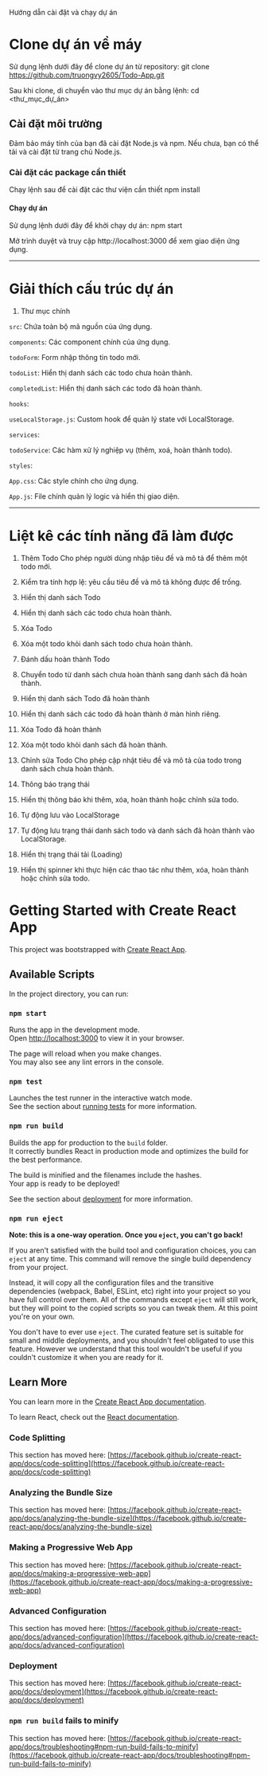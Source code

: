 Hướng dẫn cài đặt và chạy dự án
# Clone dự án về máy
Sử dụng lệnh dưới đây để clone dự án từ repository: 
git clone <https://github.com/truongvy2605/Todo-App.git>

Sau khi clone, di chuyển vào thư mục dự án bằng lệnh:
cd <thư_mục_dự_án>

## Cài đặt môi trường
Đảm bảo máy tính của bạn đã cài đặt Node.js và npm. Nếu chưa, bạn có thể tải và cài đặt từ trang chủ Node.js.

### Cài đặt các package cần thiết
Chạy lệnh sau để cài đặt các thư viện cần thiết
npm install

#### Chạy dự án
Sử dụng lệnh dưới đây để khởi chạy dự án:
npm start

Mở trình duyệt và truy cập http://localhost:3000 để xem giao diện ứng dụng.

--------------------------------------------------------------------------------------------------
# Giải thích cấu trúc dự án

1. Thư mục chính

`src`: Chứa toàn bộ mã nguồn của ứng dụng.

`components`: Các component chính của ứng dụng.

`todoForm`: Form nhập thông tin todo mới.

`todoList`: Hiển thị danh sách các todo chưa hoàn thành.

`completedList`: Hiển thị danh sách các todo đã hoàn thành.

`hooks`:

`useLocalStorage.js`: Custom hook để quản lý state với LocalStorage.

`services`:

`todoService`: Các hàm xử lý nghiệp vụ (thêm, xoá, hoàn thành todo).

`styles`:

`App.css`: Các style chính cho ứng dụng.

`App.js`: File chính quản lý logic và hiển thị giao diện.

--------------------------------------------------------------------------------------------------
# Liệt kê các tính năng đã làm được

1. Thêm Todo
Cho phép người dùng nhập tiêu đề và mô tả để thêm một todo mới.

2. Kiểm tra tính hợp lệ: yêu cầu tiêu đề và mô tả không được để trống.

3. Hiển thị danh sách Todo

4. Hiển thị danh sách các todo chưa hoàn thành.

5. Xóa Todo

6. Xóa một todo khỏi danh sách todo chưa hoàn thành.

7. Đánh dấu hoàn thành Todo

8. Chuyển todo từ danh sách chưa hoàn thành sang danh sách đã hoàn thành.

9. Hiển thị danh sách Todo đã hoàn thành

10. Hiển thị danh sách các todo đã hoàn thành ở màn hình riêng.

11. Xóa Todo đã hoàn thành

12. Xóa một todo khỏi danh sách đã hoàn thành.

13. Chỉnh sửa Todo
Cho phép cập nhật tiêu đề và mô tả của todo trong danh sách chưa hoàn thành.

14. Thông báo trạng thái

15. Hiển thị thông báo khi thêm, xóa, hoàn thành hoặc chỉnh sửa todo.

16. Tự động lưu vào LocalStorage

17. Tự động lưu trạng thái danh sách todo và danh sách đã hoàn thành vào LocalStorage.

18. Hiển thị trạng thái tải (Loading)

19. Hiển thị spinner khi thực hiện các thao tác như thêm, xóa, hoàn thành hoặc chỉnh sửa todo.

# Getting Started with Create React App

This project was bootstrapped with [Create React App](https://github.com/facebook/create-react-app).

## Available Scripts

In the project directory, you can run:

### `npm start`

Runs the app in the development mode.\
Open [http://localhost:3000](http://localhost:3000) to view it in your browser.

The page will reload when you make changes.\
You may also see any lint errors in the console.

### `npm test`

Launches the test runner in the interactive watch mode.\
See the section about [running tests](https://facebook.github.io/create-react-app/docs/running-tests) for more information.

### `npm run build`

Builds the app for production to the `build` folder.\
It correctly bundles React in production mode and optimizes the build for the best performance.

The build is minified and the filenames include the hashes.\
Your app is ready to be deployed!

See the section about [deployment](https://facebook.github.io/create-react-app/docs/deployment) for more information.

### `npm run eject`

**Note: this is a one-way operation. Once you `eject`, you can't go back!**

If you aren't satisfied with the build tool and configuration choices, you can `eject` at any time. This command will remove the single build dependency from your project.

Instead, it will copy all the configuration files and the transitive dependencies (webpack, Babel, ESLint, etc) right into your project so you have full control over them. All of the commands except `eject` will still work, but they will point to the copied scripts so you can tweak them. At this point you're on your own.

You don't have to ever use `eject`. The curated feature set is suitable for small and middle deployments, and you shouldn't feel obligated to use this feature. However we understand that this tool wouldn't be useful if you couldn't customize it when you are ready for it.

## Learn More

You can learn more in the [Create React App documentation](https://facebook.github.io/create-react-app/docs/getting-started).

To learn React, check out the [React documentation](https://reactjs.org/).

### Code Splitting

This section has moved here: [https://facebook.github.io/create-react-app/docs/code-splitting](https://facebook.github.io/create-react-app/docs/code-splitting)

### Analyzing the Bundle Size

This section has moved here: [https://facebook.github.io/create-react-app/docs/analyzing-the-bundle-size](https://facebook.github.io/create-react-app/docs/analyzing-the-bundle-size)

### Making a Progressive Web App

This section has moved here: [https://facebook.github.io/create-react-app/docs/making-a-progressive-web-app](https://facebook.github.io/create-react-app/docs/making-a-progressive-web-app)

### Advanced Configuration

This section has moved here: [https://facebook.github.io/create-react-app/docs/advanced-configuration](https://facebook.github.io/create-react-app/docs/advanced-configuration)

### Deployment

This section has moved here: [https://facebook.github.io/create-react-app/docs/deployment](https://facebook.github.io/create-react-app/docs/deployment)

### `npm run build` fails to minify

This section has moved here: [https://facebook.github.io/create-react-app/docs/troubleshooting#npm-run-build-fails-to-minify](https://facebook.github.io/create-react-app/docs/troubleshooting#npm-run-build-fails-to-minify)

